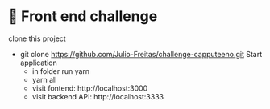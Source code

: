 # 🚀 Front end challenge

clone this project

- git clone https://github.com/Julio-Freitas/challenge-capputeeno.git
  Start application
  - in folder run yarn
  - yarn all
  - visit fontend: http://localhost:3000
  - visit backend API: http://localhost:3333
